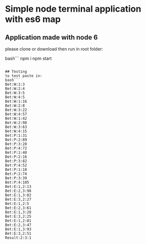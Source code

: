 # Simple node terminal application with es6 map

## Application made with node 6
please clone or download then run in root folder:

bash```
  npm i
  npm start
```

## Testing
to test paste in:
bash```
Bet:W:1:3
Bet:W:2:4
Bet:W:3:5
Bet:W:4:5
Bet:W:1:16
Bet:W:2:8
Bet:W:3:22
Bet:W:4:57
Bet:W:1:42
Bet:W:2:98
Bet:W:3:63
Bet:W:4:15
Bet:P:1:31
Bet:P:2:89
Bet:P:3:28
Bet:P:4:72
Bet:P:1:40
Bet:P:2:16
Bet:P:3:82
Bet:P:4:52
Bet:P:1:18
Bet:P:2:74
Bet:P:3:39
Bet:P:4:105
Bet:E:1,2:13
Bet:E:2,3:98
Bet:E:1,3:82
Bet:E:3,2:27
Bet:E:1,2:5
Bet:E:2,3:61
Bet:E:1,3:28
Bet:E:3,2:25
Bet:E:1,2:81
Bet:E:2,3:47
Bet:E:1,3:93
Bet:E:3,2:51
Result:2:3:1

```
